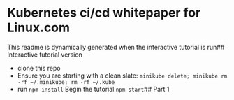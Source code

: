 # Kubernetes ci/cd whitepaper for Linux.com

 This readme is dynamically generated when the interactive tutorial is run## Interactive tutorial version

* clone this repo
* Ensure you are starting with a clean slate: `minikube delete; minikube rm -rf ~/.minikube; rm -rf ~/.kube`
* run `npm install`
Begin the tutorial `npm start`## Part 1
